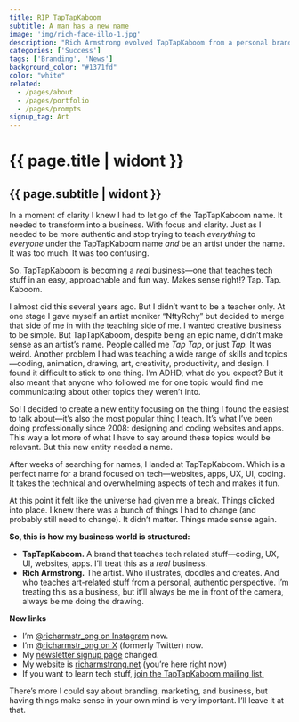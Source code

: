 ```yaml
---
title: RIP TapTapKaboom
subtitle: A man has a new name
image: 'img/rich-face-illo-1.jpg'
description: "Rich Armstrong evolved TapTapKaboom from a personal brand into a business focused on teaching coding, UX/UI, and app design. Concurrently, he embraced his artist identity under his real name, creating a clear divide between his tech education and artistic endeavors. This restructuring aims for clarity and authenticity in his professional and creative pursuits."
categories: ['Success']
tags: ['Branding', 'News']
background_color: "#1371fd"
color: "white"
related:
  - /pages/about
  - /pages/portfolio
  - /pages/prompts
signup_tag: Art
---
```

# {{ page.title | widont }}
## {{ page.subtitle | widont }}

In a moment of clarity I knew I had to let go of the TapTapKaboom name. It needed to transform into a business. With focus and clarity. Just as I needed to be more authentic and stop trying to teach *everything* to *everyone* under the TapTapKaboom name *and* be an artist under the name. It was too much. It was too confusing.

So. TapTapKaboom is becoming a *real* business—one that teaches tech stuff in an easy, approachable and fun way. Makes sense right!? Tap. Tap. Kaboom.

I almost did this several years ago. But I didn’t want to be a teacher only. At one stage I gave myself an artist moniker “NftyRchy” but decided to merge that side of me in with the teaching side of me. I wanted creative business to be simple. But TapTapKaboom, despite being an epic name, didn’t make sense as an artist’s name. People called me *Tap Tap*, or just *Tap.* It was weird. Another problem I had was teaching a wide range of skills and topics—coding, animation, drawing, art, creativity, productivity, and design. I found it difficult to stick to one thing. I’m ADHD, what do you expect? But it also meant that anyone who followed me for one topic would find me communicating about other topics they weren’t into.

So! I decided to create a new entity focusing on the thing I found the easiest to talk about—it’s also the most popular thing I teach. It’s what I’ve been doing professionally since 2008: designing and coding websites and apps. This way a lot more of what I have to say around these topics would be relevant. But this new entity needed a name.

After weeks of searching for names, I landed at TapTapKaboom. Which is a perfect name for a brand focused on tech—websites, apps, UX, UI, coding. It takes the technical and overwhelming aspects of tech and makes it fun.

At this point it felt like the universe had given me a break. Things clicked into place. I knew there was a bunch of things I had to change (and probably still need to change). It didn’t matter. Things made sense again.

**So, this is how my business world is structured:**

- **TapTapKaboom.** A brand that teaches tech related stuff—coding, UX, UI, websites, apps. I’ll treat this as a *real* business.
- **Rich Armstrong.** The artist. Who illustrates, doodles and creates. And who teaches art-related stuff from a personal, authentic perspective. I’m treating this as a business, but it’ll always be me in front of the camera, always be me doing the drawing.

**New links**

- I’m [@richarmstr_ong on Instagram](https://www.instagram.com/richarmstr_ong) now.
- I’m [@richarmstr_ong on X](https://www.twitter.com/richarmstr_ong) (formerly Twitter) now.
- My [newsletter signup page](https://buttondown.email/richarmstrong) changed.
- My website is [richarmstrong.net](http://www.richarmstrong.net) (you’re here right now)
- If you want to learn tech stuff, [join the TapTapKaboom mailing list.](https://buttondown.email/taptapkaboom)

There’s more I could say about branding, marketing, and business, but having things make sense in your own mind is very important. I’ll leave it at that.
